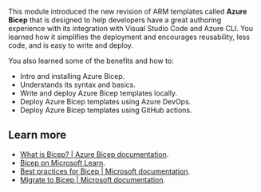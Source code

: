 This module introduced the new revision of ARM templates called **Azure Bicep** that is designed to help developers have a great authoring experience with its integration with Visual Studio Code and Azure CLI. You learned how it simplifies the deployment and encourages reusability, less code, and is easy to write and deploy.

You also learned some of the benefits and how to:

 -  Intro and installing Azure Bicep.
 -  Understands its syntax and basics.
 -  Write and deploy Azure Bicep templates locally.
 -  Deploy Azure Bicep templates using Azure DevOps.
 -  Deploy Azure Bicep templates using GitHub actions.

## Learn more

 -  [What is Bicep? \| Azure Bicep documentation](/azure/azure-resource-manager/bicep/overview).
 -  [Bicep on Microsoft Learn](/azure/azure-resource-manager/bicep/learn-bicep).
 -  [Best practices for Bicep \| Microsoft documentation](/azure/azure-resource-manager/bicep/best-practices).
 -  [Migrate to Bicep \| Microsoft documentation](/azure/azure-resource-manager/bicep/migrate).

